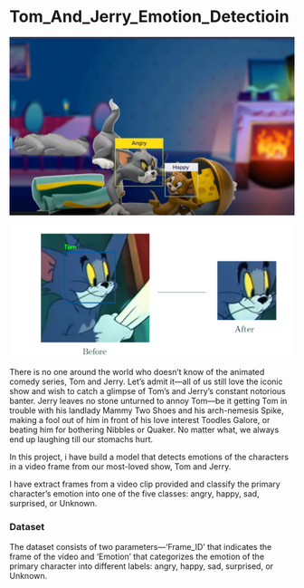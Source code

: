 # Tom_And_Jerry_Emotion_Detectioin

![](images/fd.jpeg)

![](images/face_detect.png)

There is no one around the world who doesn’t know of the animated comedy series, Tom and Jerry. Let’s admit it—all of us still love the iconic show and wish to catch a glimpse of Tom’s and Jerry’s constant notorious banter. Jerry leaves no stone unturned to annoy Tom—be it getting Tom in trouble with his landlady Mammy Two Shoes and his arch-nemesis Spike, making a fool out of him in front of his love interest Toodles Galore, or beating him for bothering Nibbles or Quaker. No matter what, we always end up laughing till our stomachs hurt.

In this project, i have build a model that detects emotions of the characters in a video frame from our most-loved show, Tom and Jerry. 

I have extract frames from a video clip provided and classify the primary character’s emotion into one of the five classes: angry, happy, sad, surprised, or Unknown.

### Dataset

The dataset consists of two parameters—‘Frame_ID’ that indicates the frame of the video and ‘Emotion’ that categorizes the emotion of the primary character into different labels: angry, happy, sad, surprised, or Unknown.

